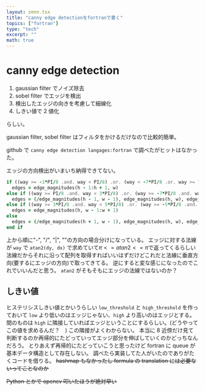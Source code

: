 ```yaml
---
layout: zenn.tsx
title: "canny edge detectionをfortranで書く"
topics: ["fortran"]
type: "tech"
excerpt: ""
math: true
---
```


# canny edge detection

1. gaussian filter でノイズ除去
1. sobel filter でエッジを検出
1. 検出したエッジの向きを考慮して細線化
1. しきい値で 2 値化

らしい。

gaussian filter, sobel filter はフィルタをかけるだけなので比較的簡単。

github で `canny edge detection langages:fortran` で調べたがヒットはなかった。

エッジの方向検出がいまいち納得できてない。

```fortran
if ((way >= -1*PI/8 .and. way < PI/8) .or. (way < -7*PI/8 .or. way >= 7*PI/8)) then
  edges = edge_magnitudes(h - 1:h + 1, w)
else if ((way >= PI/8 .and. way < 3*PI/8) .or. (way >= -7*PI/8 .and. way < -5*PI/8)) then
  edges = (/edge_magnitudes(h - 1, w - 1), edge_magnitudes(h, w), edge_magnitudes(h + 1, w + 1)/)
else if ((way >= 3*PI/8 .and. way < 5*PI/8) .or. (way >= -5*PI/8 .and. way < -3*PI/8)) then
  edges = edge_magnitudes(h, w - 1:w + 1)
else
  edges = (/edge_magnitudes(h + 1, w - 1), edge_magnitudes(h, w), edge_magnitudes(h - 1, w + 1)/)
end if
```

上から順に"-", "/", "|", "\"の方向の場合分けになっている。
エッジに対する法線が `way` で `atan2(dy, dx)` で求めていて$\pi <= atan2 <= \pi$で返ってくるらしい
法線だからそれに沿って配列を取得すればいいはずだけどこれだと法線に垂直方向(要するにエッジの方向)で取ってきてる。
逆にすると変な感じになったのでこれでいいんだと思う。
`atan2` がそもそもにエッジの法線ではないのか？

## しきい値

ヒステリシスしきい値とかいうらしい
`low_threshold` と `high_threshold` を作っておいて `low` より低いのはエッジじゃない、`high` より高いのはエッジとする。
間のものは `high` に隣接していればエッジということにするらしい。(どうやってこの値を求めるんだ？　)
この隣接がよくわからない。
本当に 8 近傍だけ見て判断するのか再帰的にたどっていってエッジ部分を伸ばしていくのかどっちなんだろう。
とりあえず再帰的にたどっていこうと思ったけど fortran に queue が基本データ構造として存在しない。
調べたら実装してた人がいたのでありがたくコードを借りる。
~~hashmap もなかったし formula の translation には必要ないってことなのか~~

~~Python とかで opencv 叩いたほうが絶対早い~~
